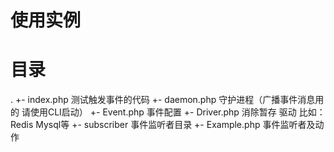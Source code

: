 # 使用实例
# 目录
.
+- index.php    测试触发事件的代码 
+- daemon.php   守护进程（广播事件消息用的 请使用CLI启动）
+- Event.php    事件配置
+- Driver.php   消除暂存 驱动 比如：Redis Mysql等
+- subscriber   事件监听者目录 
  +- Example.php  事件监听者及动作
  